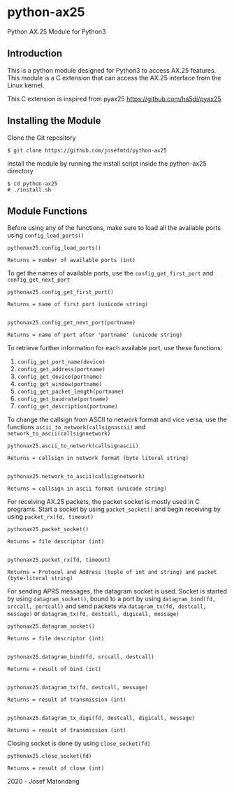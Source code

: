 # python-ax25

Python AX.25 Module for Python3

## Introduction

This is a python module designed for Python3 to access AX.25 features. This module is a C extension that can access the AX.25 interface from the Linux kernel.

This C extension is inspired from pyax25 https://github.com/ha5di/pyax25

## Installing the Module

Clone the Git repository

```
$ git clone https://github.com/josefmtd/python-ax25
```

Install the module by running the install script inside the python-ax25 directory

```
$ cd python-ax25
# ./install.sh
```

## Module Functions

Before using any of the functions, make sure to load all the available ports using `config_load_ports()`

```
pythonax25.config_load_ports()

Returns = number of available ports (int)
```

To get the names of available ports, use the `config_get_first_port` and `config_get_next_port`

```
pythonax25.config_get_first_port()

Returns = name of first port (unicode string)


pythonax25.config_get_next_port(portname)

Returns = name of port after 'portname' (unicode string)
```

To retrieve further information for each available port, use these functions:
1. `config_get_port_name(device)`
2. `config_get_address(portname)`
3. `config_get_device(portname)`
4. `config_get_window(portname)`
5. `config_get_packet_length(portname)`
6. `config_get_baudrate(portname)`
7. `config_get_description(portname)`

To change the callsign from ASCII to network format and vice versa, use the functions `ascii_to_network(callsignascii)` and `network_to_ascii(callsignnetwork)`

```
pythonax25.ascii_to_network(callsignascii)

Returns = callsign in network format (byte literal string)


pythonax25.network_to_ascii(callsignnetwork)

Returns = callsign in ascii format (unicode string)
```

For receiving AX.25 packets, the packet socket is mostly used in C programs. Start a socket by using `packet_socket()` and begin receiving by using `packet_rx(fd, timeout)`

```
pythonax25.packet_socket()

Returns = file descriptor (int)


pythonax25.packet_rx(fd, timeout)

Returns = Protocol and Address (tuple of int and string) and packet (byte-literal string)
```

For sending APRS messages, the datagram socket is used. Socket is started by using `datagram_socket()`, bound to a port by using `datagram_bind(fd, srccall, portcall)` and send packets via `datagram_tx(fd, destcall, message)` or `datagram_tx(fd, destcall, digicall, message)`

```
pythonax25.datagram_socket()

Returns = file descriptor (int)


pythonax25.datagram_bind(fd, srccall, destcall)

Returns = result of bind (int)


pythonax25.datagram_tx(fd, destcall, message)

Returns = result of transmission (int)


pythonax25.datagram_tx_digi(fd, destcall, digicall, message)

Returns = result of transmission (int)
```

Closing socket is done by using `close_socket(fd)`

```
pythonax25.close_socket(fd)

Returns = result of close (int)
```

2020 - Josef Matondang
